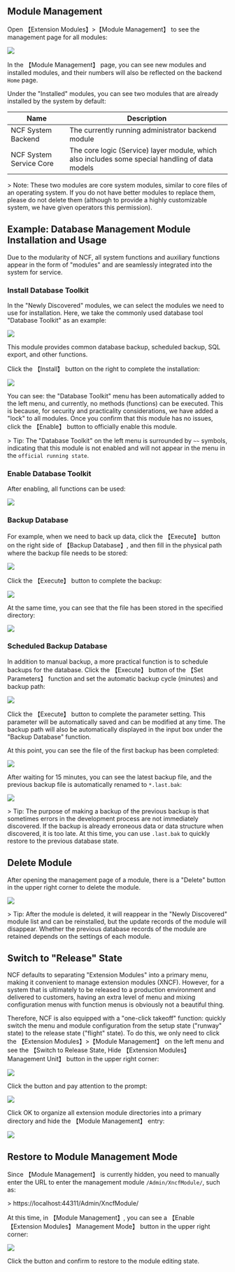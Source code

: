 ## Module Management

Open 【Extension Modules】&gt;【Module Management】 to see the management page for all modules:

<img src="./images/admin-module-manage-01.png" />

In the 【Module Management】 page, you can see new modules and installed modules, and their numbers will also be reflected on the backend `Home` page.

Under the "Installed" modules, you can see two modules that are already installed by the system by default:

| Name                    | Description                                                                                     |
| ----------------------- | ----------------------------------------------------------------------------------------------- |
| NCF System Backend      | The currently running administrator backend module                                              |
| NCF System Service Core | The core logic (Service) layer module, which also includes some special handling of data models |

&gt; Note: These two modules are core system modules, similar to core files of an operating system. If you do not have better modules to replace them, please do not delete them (although to provide a highly customizable system, we have given operators this permission).

## Example: Database Management Module Installation and Usage

Due to the modularity of NCF, all system functions and auxiliary functions appear in the form of "modules" and are seamlessly integrated into the system for service.

### Install Database Toolkit

In the "Newly Discovered" modules, we can select the modules we need to use for installation. Here, we take the commonly used database tool "Database Toolkit" as an example:

<img src="./images/admin-module-manage-02.png" />

This module provides common database backup, scheduled backup, SQL export, and other functions.

Click the 【Install】 button on the right to complete the installation:

<img src="./images/admin-module-manage-03.png" />

You can see: the "Database Toolkit" menu has been automatically added to the left menu, and currently, no methods (functions) can be executed. This is because, for security and practicality considerations, we have added a "lock" to all modules. Once you confirm that this module has no issues, click the 【Enable】 button to officially enable this module.

&gt; Tip: The "Database Toolkit" on the left menu is surrounded by `~~` symbols, indicating that this module is not enabled and will not appear in the menu in the `official running state`.

### Enable Database Toolkit

After enabling, all functions can be used:

<img src="./images/admin-module-manage-04.png" />

### Backup Database

For example, when we need to back up data, click the 【Execute】 button on the right side of 【Backup Database】, and then fill in the physical path where the backup file needs to be stored:

<img src="./images/admin-module-manage-05.png" />

Click the 【Execute】 button to complete the backup:

<img src="./images/admin-module-manage-06.png" />

At the same time, you can see that the file has been stored in the specified directory:

<img src="./images/admin-module-manage-07.png" />

### Scheduled Backup Database

In addition to manual backup, a more practical function is to schedule backups for the database. Click the 【Execute】 button of the 【Set Parameters】 function and set the automatic backup cycle (minutes) and backup path:

<img src="./images/admin-module-manage-08.png" />

Click the 【Execute】 button to complete the parameter setting. This parameter will be automatically saved and can be modified at any time. The backup path will also be automatically displayed in the input box under the "Backup Database" function.

At this point, you can see the file of the first backup has been completed:

<img src="./images/admin-module-manage-09.png" />

After waiting for 15 minutes, you can see the latest backup file, and the previous backup file is automatically renamed to `*.last.bak`:

<img src="./images/admin-module-manage-10.png" />

&gt; Tip: The purpose of making a backup of the previous backup is that sometimes errors in the development process are not immediately discovered. If the backup is already erroneous data or data structure when discovered, it is too late. At this time, you can use `.last.bak` to quickly restore to the previous database state.

## Delete Module

After opening the management page of a module, there is a "Delete" button in the upper right corner to delete the module.

<img src="./images/admin-module-manage-11.png" />

&gt; Tip: After the module is deleted, it will reappear in the "Newly Discovered" module list and can be reinstalled, but the update records of the module will disappear. Whether the previous database records of the module are retained depends on the settings of each module.

## Switch to "Release" State

NCF defaults to separating "Extension Modules" into a primary menu, making it convenient to manage extension modules (XNCF). However, for a system that is ultimately to be released to a production environment and delivered to customers, having an extra level of menu and mixing configuration menus with function menus is obviously not a beautiful thing.

Therefore, NCF is also equipped with a "one-click takeoff" function: quickly switch the menu and module configuration from the setup state ("runway" state) to the release state ("flight" state). To do this, we only need to click the 【Extension Modules】&gt;【Module Management】 on the left menu and see the 【Switch to Release State, Hide 【Extension Modules】 Management Unit】 button in the upper right corner:

<img src="./images/admin-module-manage-12.png" />

Click the button and pay attention to the prompt:

<img src="./images/admin-module-manage-13.png" />

Click OK to organize all extension module directories into a primary directory and hide the 【Module Management】 entry:

<img src="./images/admin-module-manage-14.png" />

## Restore to Module Management Mode

Since 【Module Management】 is currently hidden, you need to manually enter the URL to enter the management module `/Admin/XncfModule/`, such as:

&gt; https://localhost:44311/Admin/XncfModule/

At this time, in 【Module Management】, you can see a 【Enable 【Extension Modules】 Management Mode】 button in the upper right corner:

<img src="./images/admin-module-manage-15.png" />

Click the button and confirm to restore to the module editing state.
